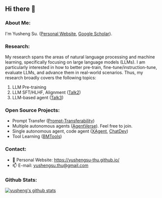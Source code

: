 ## Hi there 👋


### About Me:
I'm Yusheng Su. ([Personal Website](https://yushengsu-thu.github.io), [Google Scholar](https://scholar.google.com/citations?user=xwy6Va4AAAAJ)). 

### Research:
My research spans the areas of natural language processing and machine learning, specifically focusing on large language models (LLMs). I am particularly interested in how to better pre-train, fine-tune/instruction-tune, evaluate LLMs, and advance them in real-world scenarios. Thus, my research broadly covers the following topics:
1. LLM Pre-training
2. LLM SFT/HLHF, Alignment ([Talk2](https://drive.google.com/file/d/1ow2Q-YUOk-Hyvou3VAH88yvGlQzS7SFN/view?usp=sharing))
3. LLM-based agent ([Talk3](https://drive.google.com/file/d/15WedlWig3TyBXhM43nFAveLARNzAXB5s/view?usp=sharing))

### Open Source Projects:
* Prompt Transfer ([Prompt-Transferability](https://github.com/thunlp/Prompt-Transferability))
* Multiple autonomous agents ([AgentVerse](https://github.com/OpenBMB/AgentVerse)). Feel free to join.
* Single autonomous agent, code agent ([XAgent](https://github.com/OpenBMB/XAgent), [ChatDev](https://github.com/OpenBMB/ChatDev))
* Tool Learning ([BMTools](https://github.com/OpenBMB/BMTools))


### Contact:
* 💬  Personal Website: https://yushengsu-thu.github.io/
* 📫 E-mail: yushengsu.thu@gmail.com


### Github Stats:
<!--
[![yusheng's github stats](https://github-readme-stats.vercel.app/api?username=yushengsu-thu&show_icons=true&count-private=true)](https://github.com/yushengsu-thu/)
-->
[![yusheng's github stats](https://github-readme-stats.vercel.app/api?username=yushengsu-thu&hide=stars&show=prs_merged,prs_merged_percentage&rank_icon=github)](https://github.com/yushengsu-thu/)





<!--| <img align="center" src="https://github-readme-stats.vercel.app/api?username=yushengsu-thu
&layout=compact&count_private=true&show_icons=true&hide_border=true&bg_color=30,e96443,904e95&title_color=fff&text_color=fff" height="200"> | <img align="center" src="https://github-readme-stats.vercel.app/api/top-langs/?username=yushengsu-thu
&layout=compact&theme=radical&hide_border=true&hide=Jupyter%20Notebook&bg_color=30,e96443,904e95&title_color=fff&text_color=fff" height="200"> |
|---------|-------|-->


<!--
More Tortioal:  https://medium.com/starbugs/%E5%A6%82%E4%BD%95%E5%BB%BA%E7%AB%8B%E7%8D%A8%E4%B8%80%E7%84%A1%E4%BA%8C%E7%9A%84-github-profile-%E8%88%87%E4%B8%89%E5%80%8B%E5%BE%88%E9%85%B7%E7%9A%84%E8%A8%AD%E8%A8%88%E5%8F%8A%E6%87%89%E7%94%A8-ef1cbb4b42c1
-->

<!--
**yushengsu-thu/yushengsu-thu** is a ✨ _special_ ✨ repository because its `README.md` (this file) appears on your GitHub profile.

Here are some ideas to get you started:

- 🔭 I’m currently working on ...
- 🌱 I’m currently learning ...
- 👯 I’m looking to collaborate on ...
- 🤔 I’m looking for help with ...
- 💬 Ask me about ...
- 📫 How to reach me: ...
- 😄 Pronouns: ...
- ⚡ Fun fact: ...
-->
